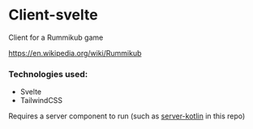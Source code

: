 # Client-svelte

Client for a Rummikub game

https://en.wikipedia.org/wiki/Rummikub

### Technologies used:
- Svelte
- TailwindCSS

Requires a server component to run (such as [server-kotlin](https://github.com/zlubsen/rummikub/tree/master/server-kotlin) in this repo)